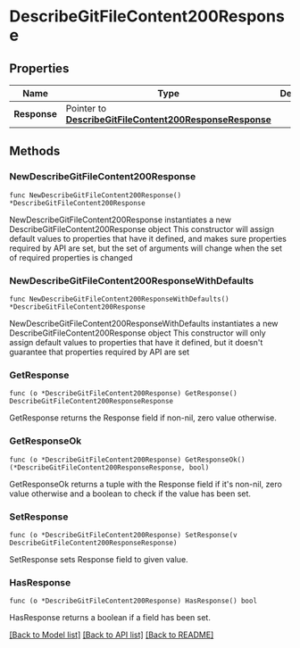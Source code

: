 # DescribeGitFileContent200Response

## Properties

Name | Type | Description | Notes
------------ | ------------- | ------------- | -------------
**Response** | Pointer to [**DescribeGitFileContent200ResponseResponse**](DescribeGitFileContent200ResponseResponse.md) |  | [optional] 

## Methods

### NewDescribeGitFileContent200Response

`func NewDescribeGitFileContent200Response() *DescribeGitFileContent200Response`

NewDescribeGitFileContent200Response instantiates a new DescribeGitFileContent200Response object
This constructor will assign default values to properties that have it defined,
and makes sure properties required by API are set, but the set of arguments
will change when the set of required properties is changed

### NewDescribeGitFileContent200ResponseWithDefaults

`func NewDescribeGitFileContent200ResponseWithDefaults() *DescribeGitFileContent200Response`

NewDescribeGitFileContent200ResponseWithDefaults instantiates a new DescribeGitFileContent200Response object
This constructor will only assign default values to properties that have it defined,
but it doesn't guarantee that properties required by API are set

### GetResponse

`func (o *DescribeGitFileContent200Response) GetResponse() DescribeGitFileContent200ResponseResponse`

GetResponse returns the Response field if non-nil, zero value otherwise.

### GetResponseOk

`func (o *DescribeGitFileContent200Response) GetResponseOk() (*DescribeGitFileContent200ResponseResponse, bool)`

GetResponseOk returns a tuple with the Response field if it's non-nil, zero value otherwise
and a boolean to check if the value has been set.

### SetResponse

`func (o *DescribeGitFileContent200Response) SetResponse(v DescribeGitFileContent200ResponseResponse)`

SetResponse sets Response field to given value.

### HasResponse

`func (o *DescribeGitFileContent200Response) HasResponse() bool`

HasResponse returns a boolean if a field has been set.


[[Back to Model list]](../README.md#documentation-for-models) [[Back to API list]](../README.md#documentation-for-api-endpoints) [[Back to README]](../README.md)


